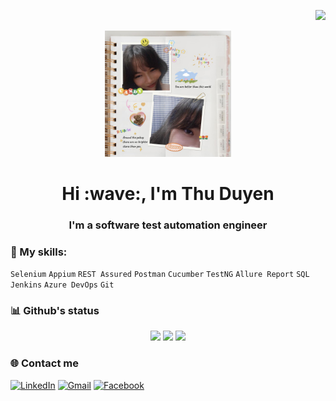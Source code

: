 <p align="right"><img src="https://komarev.com/ghpvc/?username=thuduyen07"></p>

<p align="center"><img src="https://github.com/thuduyen07/thuduyen07/blob/main/234160250_2997901120490392_9088379777418705540_n.jpg" alt="thuduyen07" width=40% height=40%></p>

<!-- <p align="center">Do the small things, build the best things</p> -->

<h1 align="center">Hi :wave:, I'm Thu Duyen</h1>

<h3 align="center">I'm a software test automation engineer</h3>

<!-- 
I'm working on Web UI testing, API testing and mobile testing using [Selenium](https://www.selenium.dev/), [Rest Assured](https://github.com/rest-assured/rest-assured) and [Appium](https://appium.io/). -->


<!--
Besides, I'm learning Mathematics and Computer Science, and looking for an opportunity to work on ML projects. If you are in need of teammates, kindly contact me via email: thuduyen07@gmail.com
-->

### 💪 My skills:
`Selenium`
`Appium`
`REST Assured`
`Postman`
`Cucumber`
`TestNG`
`Allure Report`
`SQL`
`Jenkins`
`Azure DevOps`
`Git`

### 📊 Github's status
<p align="center">
  <img src="https://github-readme-stats.vercel.app/api/top-langs/?username=thuduyen07&layout=compact&theme=tokyonight&langs_count=6" height="165">
  <img src="https://github-readme-stats.vercel.app/api?username=thuduyen07&show_icons=true&theme=tokyonight" height="165">
  <img src="https://github-profile-summary-cards.vercel.app/api/cards/profile-details?username=thuduyen07&theme=tokyonight" height="165">
 </p>
<!-- [![Anurag's GitHub stats](https://github-readme-stats.vercel.app/api?username=thuduyen07)](https://github.com/anuraghazra/github-readme-stats&show_icons=true)

[![Top Langs](https://github-readme-stats.vercel.app/api/top-langs/?username=thuduyen07&langs_count=5&layout=compact)](https://github.com/anuraghazra/github-readme-stats) -->

<!-- ![](https://github-profile-summary-cards.vercel.app/api/cards/profile-details?username=thuduyen07&theme=tokyonight) -->

### 🌐 Contact me
<p>
<a href="https://www.linkedin.com/in/thuduyen07/"><img alt="LinkedIn" title="LinkedIn" src="https://img.shields.io/badge/linkedin-%230077B5.svg?style=for-the-badge&logo=linkedin&logoColor=white" height=23/></a>
<a href="mailto:thuduyen07@gmail.com"><img alt="Gmail" title="Gmail" src="https://img.shields.io/badge/Gmail-D14836?style=for-the-badge&logo=gmail&logoColor=white" height=23/></a>
<a href="https://www.facebook.com/thuduyen07/"><img alt="Facebook" title="Facebook" src="https://img.shields.io/badge/Facebook-%231877F2.svg?style=for-the-badge&logo=Facebook&logoColor=white" height=23/></a>
</p>

<!-- ### Support 
❤️If you like my sharing, please visit my channels and share it with your friends! 
  <p align="left">
  <a href="https://www.youtube.com/@thuduyen07"><img alt="Youtube" title="Youtube" src="https://img.shields.io/badge/-Subscribe-red?style=for-the-badge&logo=youtube&logoColor=white"/></a>

<a href="https://www.buymeacoffee.com/thuduyen07" target="_blank"><img src="https://cdn.buymeacoffee.com/buttons/default-orange.png" alt="Buy Me A Coffee" height="23" width="100" style="border-radius:1px" /> </a> -->



<!--
**Reference**
1. https://rahuldkjain.github.io/gh-profile-readme-generator/
2. https://github.com/antonkomarev/github-profile-views-counter
3. https://github.com/gautamkrishnar/blog-post-workflow
4. [Làm đẹp Github Profile với README.md (kaopiz.com)](https://kipalog.kaopiz.com/posts/Lam-dep-Github-Profile-voi-README-md)
5. [Basic writing and formatting syntax - GitHub Docs](https://docs.github.com/en/get-started/writing-on-github/getting-started-with-writing-and-formatting-on-github/basic-writing-and-formatting-syntax)
6. [emoji-cheat-sheet/README.md at master · ikatyang/emoji-cheat-sheet (github.com)](https://github.com/ikatyang/emoji-cheat-sheet/blob/master/README.md)
7. [github-readme-stats/readme.md at master · anuraghazra/github-readme-stats](https://github.com/anuraghazra/github-readme-stats/blob/master/readme.md#customization)
8. https://gist.github.com/afig/be5ab20c50062dba7cb835e30206659a
-->

